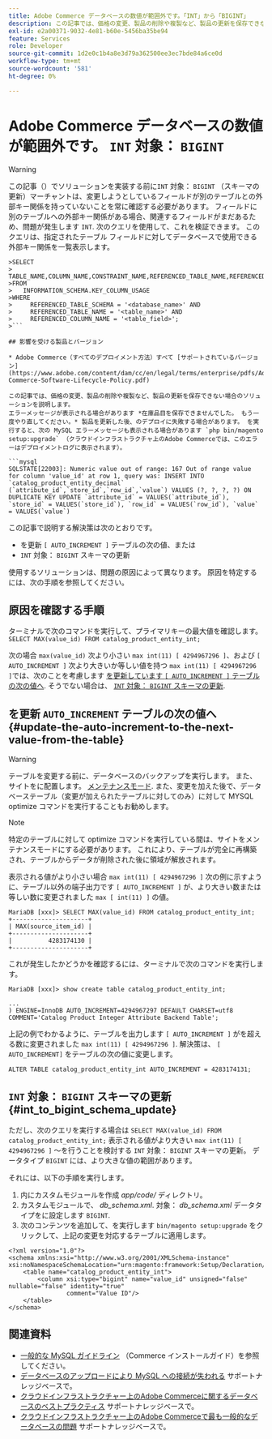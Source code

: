 ```yaml
---
title: Adobe Commerce データベースの数値が範囲外です。「INT」から「BIGINT」
description: この記事では、価格の変更、製品の削除や複製など、製品の更新を保存できない場合のソリューションを説明します。
exl-id: e2a00371-9032-4e81-b60e-5456ba35be94
feature: Services
role: Developer
source-git-commit: 1d2e0c1b4a8e3d79a362500ee3ec7bde84a6ce0d
workflow-type: tm+mt
source-wordcount: '581'
ht-degree: 0%

---
```


# Adobe Commerce データベースの数値が範囲外です。 `INT` 対象： `BIGINT`

>[!WARNING]
>
>この記事（）でソリューションを実装する前に`INT` 対象： `BIGINT` （スキーマの更新）マーチャントは、変更しようとしているフィールドが別のテーブルとの外部キー関係を持っていないことを常に確認する必要があります。 フィールドに別のテーブルへの外部キー関係がある場合、関連するフィールドがまだあるため、問題が発生します `INT`. 次のクエリを使用して、これを検証できます。 このクエリは、指定されたテーブル フィールドに対してデータベースで使用できる外部キー関係を一覧表示します。
>
```mysql
>SELECT 
>     TABLE_NAME,COLUMN_NAME,CONSTRAINT_NAME,REFERENCED_TABLE_NAME,REFERENCED_COLUMN_NAME
>FROM
>   INFORMATION_SCHEMA.KEY_COLUMN_USAGE
>WHERE
>     REFERENCED_TABLE_SCHEMA = '<database_name>' AND
>     REFERENCED_TABLE_NAME = '<table_name>' AND
>     REFERENCED_COLUMN_NAME = '<table_field>';
>```

## 影響を受ける製品とバージョン

* Adobe Commerce（すべてのデプロイメント方法）すべて [サポートされているバージョン](https://www.adobe.com/content/dam/cc/en/legal/terms/enterprise/pdfs/Adobe-Commerce-Software-Lifecycle-Policy.pdf)

この記事では、価格の変更、製品の削除や複製など、製品の更新を保存できない場合のソリューションを説明します。
エラーメッセージが表示される場合があります *在庫品目を保存できませんでした。 もう一度やり直してください。* 製品を更新した後、のデプロイに失敗する場合があります。 を実行すると、次の MySQL エラーメッセージも表示される場合があります `php bin/magento setup:upgrade` （クラウドインフラストラクチャ上のAdobe Commerceでは、このエラーはデプロイメントログに表示されます）。

```mysql
SQLSTATE[22003]: Numeric value out of range: 167 Out of range value for column 'value_id' at row 1, query was: INSERT INTO `catalog_product_entity_decimal` (`attribute_id`,`store_id`,`row_id`,`value`) VALUES (?, ?, ?, ?) ON DUPLICATE KEY UPDATE `attribute_id` = VALUES(`attribute_id`), `store_id` = VALUES(`store_id`), `row_id` = VALUES(`row_id`), `value` = VALUES(`value`)
```

この記事で説明する解決策は次のとおりです。
* を更新 `[ AUTO_INCREMENT ]` テーブルの次の値、または
* `INT` 対象： `BIGINT` スキーマの更新

使用するソリューションは、問題の原因によって異なります。 原因を特定するには、次の手順を参照してください。

## 原因を確認する手順


ターミナルで次のコマンドを実行して、プライマリキーの最大値を確認します。 `SELECT MAX(value_id) FROM catalog_product_entity_int;`

次の場合 `max(value_id)` 次より小さい `max int(11) [ 4294967296 ]`、および `[ AUTO_INCREMENT ]` 次より大きいか等しい値を持つ `max int(11) [ 4294967296 ]`では、次のことを考慮します [を更新しています `[ AUTO_INCREMENT ]` テーブルの次の値へ](#update-the-auto-increment-to-the-next-value-from-the-table). そうでない場合は、 [`INT` 対象： `BIGINT` スキーマの更新](#int_to_bigint_schema_update).

## を更新 `AUTO_INCREMENT` テーブルの次の値へ {#update-the-auto-increment-to-the-next-value-from-the-table}

>[!WARNING]
>
>テーブルを変更する前に、データベースのバックアップを実行します。 また、サイトをに配置します。 [メンテナンスモード](https://experienceleague.adobe.com/docs/commerce-operations/configuration-guide/setup/application-modes.html#maintenance-mode). また、変更を加えた後で、データベーステーブル（変更が加えられたテーブルに対してのみ）に対して MYSQL optimize コマンドを実行することもお勧めします。

>[!NOTE]
>
>特定のテーブルに対して optimize コマンドを実行している間は、サイトをメンテナンスモードにする必要があります。 これにより、テーブルが完全に再構築され、テーブルからデータが削除された後に領域が解放されます。

表示される値がより小さい場合 `max int(11) [ 4294967296 ]` 次の例に示すように、テーブル以外の端子出力です `[ AUTO_INCREMENT ]` が、より大きい数または等しい数に変更されました `max [ int(11) ]` の値。

```mariadb
MariaDB [xxx]> SELECT MAX(value_id) FROM catalog_product_entity_int;
+---------------------+
| MAX(source_item_id) |
+---------------------+
|          4283174130 |
+---------------------+
```

これが発生したかどうかを確認するには、ターミナルで次のコマンドを実行します。

```
MariaDB [xxx]> show create table catalog_product_entity_int;

...
) ENGINE=InnoDB AUTO_INCREMENT=4294967297 DEFAULT CHARSET=utf8 COMMENT='Catalog Product Integer Attribute Backend Table';
```

上記の例でわかるように、テーブルを出力します `[ AUTO_INCREMENT ]` がを超える数に変更されました `max int(11) [ 4294967296 ]`. 解決策は、 `[ AUTO_INCREMENT]` をテーブルの次の値に変更します。

```
ALTER TABLE catalog_product_entity_int AUTO_INCREMENT = 4283174131;
```

## `INT` 対象： `BIGINT` スキーマの更新 {#int_to_bigint_schema_update}

ただし、次のクエリを実行する場合は `SELECT MAX(value_id) FROM catalog_product_entity_int;` 表示される値がより大きい `max int(11) [ 4294967296 ]`  ～を行うことを検討する `INT` 対象： `BIGINT` スキーマの更新。 データタイプ `BIGINT` には、より大きな値の範囲があります。

それには、以下の手順を実行します。

1. 内にカスタムモジュールを作成 *app/code/* ディレクトリ。
1. カスタムモジュールで、 *db_schema.xml*. 対象： *db_schema.xml* データタイプをに設定します `BIGINT`.
1. 次のコンテンツを追加して、を実行します `bin/magento setup:upgrade` をクリックして、上記の変更を対応するテーブルに適用します。

```
<?xml version="1.0"?>
<schema xmlns:xsi="http://www.w3.org/2001/XMLSchema-instance" xsi:noNamespaceSchemaLocation="urn:magento:framework:Setup/Declaration/Schema/etc/schema.xsd">
    <table name="catalog_product_entity_int">
        <column xsi:type="bigint" name="value_id" unsigned="false" nullable="false" identity="true"
                comment="Value ID"/>
    </table>
</schema>
```


## 関連資料

* [一般的な MySQL ガイドライン](https://experienceleague.adobe.com/docs/commerce-operations/installation-guide/prerequisites/database-server/mysql.html) （Commerce インストールガイド）を参照してください。
* [データベースのアップロードにより MySQL への接続が失われる](https://experienceleague.adobe.com/docs/commerce-knowledge-base/kb/troubleshooting/database/database-upload-loses-connection-to-mysql.html) サポートナレッジベースで。
* [クラウドインフラストラクチャー上のAdobe Commerceに関するデータベースのベストプラクティス](https://experienceleague.adobe.com/docs/commerce-knowledge-base/kb/best-practices/database/database-best-practices-for-magento-commerce-cloud.html) サポートナレッジベースで。
* [クラウドインフラストラクチャー上のAdobe Commerceで最も一般的なデータベースの問題](https://experienceleague.adobe.com/docs/commerce-knowledge-base/kb/best-practices/database/most-common-database-issues-in-magento-commerce-cloud.html) サポートナレッジベースで。
